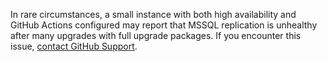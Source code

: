 In rare circumstances, a small instance with both high availability and GitHub Actions configured may report that MSSQL replication is unhealthy after many upgrades with full upgrade packages. If you encounter this issue, [contact GitHub Support](https://support.github.com/contact).
